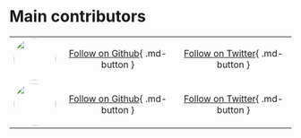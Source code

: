 # Main contributors


|| | |
|:-:|:-:|:-:|
|<a href="https://github.com/sw33tLie"><img width="75px;" style="border-radius:50%;" src="https://avatars.githubusercontent.com/u/47645560?v=4"></a>|[Follow on Github](https://github.com/sw33tLie){ .md-button }|[Follow on Twitter](https://twitter.com/sw33tLie){ .md-button }|
|<img  width="75px;" style="border-radius:50%;" src="https://avatars.githubusercontent.com/u/73166077?v=4?s=100">|[Follow on Github](https://github.com/xm1k3){ .md-button }|[Follow on Twitter](https://twitter.com/xm1k3_){ .md-button }|
